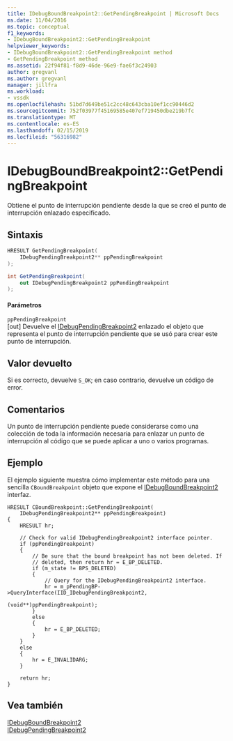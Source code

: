 ```yaml
---
title: IDebugBoundBreakpoint2::GetPendingBreakpoint | Microsoft Docs
ms.date: 11/04/2016
ms.topic: conceptual
f1_keywords:
- IDebugBoundBreakpoint2::GetPendingBreakpoint
helpviewer_keywords:
- IDebugBoundBreakpoint2::GetPendingBreakpoint method
- GetPendingBreakpoint method
ms.assetid: 22f94f81-f8d9-46de-96e9-fae6f3c24903
author: gregvanl
ms.author: gregvanl
manager: jillfra
ms.workload:
- vssdk
ms.openlocfilehash: 51bd7d649be51c2cc48c643cba10ef1cc90446d2
ms.sourcegitcommit: 752f03977f45169585e407ef719450dbe219b7fc
ms.translationtype: MT
ms.contentlocale: es-ES
ms.lasthandoff: 02/15/2019
ms.locfileid: "56316982"
---
```

# <a name="idebugboundbreakpoint2getpendingbreakpoint"></a>IDebugBoundBreakpoint2::GetPendingBreakpoint
Obtiene el punto de interrupción pendiente desde la que se creó el punto de interrupción enlazado especificado.

## <a name="syntax"></a>Sintaxis

```cpp
HRESULT GetPendingBreakpoint( 
    IDebugPendingBreakpoint2** ppPendingBreakpoint
);
```

```csharp
int GetPendingBreakpoint( 
    out IDebugPendingBreakpoint2 ppPendingBreakpoint
);
```

#### <a name="parameters"></a>Parámetros
`ppPendingBreakpoint`  
[out] Devuelve el [IDebugPendingBreakpoint2](../../../extensibility/debugger/reference/idebugpendingbreakpoint2.md) enlazado el objeto que representa el punto de interrupción pendiente que se usó para crear este punto de interrupción.

## <a name="return-value"></a>Valor devuelto
Si es correcto, devuelve `S_OK`; en caso contrario, devuelve un código de error.

## <a name="remarks"></a>Comentarios
Un punto de interrupción pendiente puede considerarse como una colección de toda la información necesaria para enlazar un punto de interrupción al código que se puede aplicar a uno o varios programas.

## <a name="example"></a>Ejemplo
El ejemplo siguiente muestra cómo implementar este método para una sencilla `CBoundBreakpoint` objeto que expone el [IDebugBoundBreakpoint2](../../../extensibility/debugger/reference/idebugboundbreakpoint2.md) interfaz.

```
HRESULT CBoundBreakpoint::GetPendingBreakpoint(
    IDebugPendingBreakpoint2** ppPendingBreakpoint)
{
    HRESULT hr;

    // Check for valid IDebugPendingBreakpoint2 interface pointer.
    if (ppPendingBreakpoint)
    {
        // Be sure that the bound breakpoint has not been deleted. If
        // deleted, then return hr = E_BP_DELETED.
        if (m_state != BPS_DELETED)
        {
            // Query for the IDebugPendingBreakpoint2 interface.
            hr = m_pPendingBP->QueryInterface(IID_IDebugPendingBreakpoint2,
                                              (void**)ppPendingBreakpoint);
        }
        else
        {
            hr = E_BP_DELETED;
        }
    }
    else
    {
        hr = E_INVALIDARG;
    }

    return hr;
}
```

## <a name="see-also"></a>Vea también
[IDebugBoundBreakpoint2](../../../extensibility/debugger/reference/idebugboundbreakpoint2.md)  
[IDebugPendingBreakpoint2](../../../extensibility/debugger/reference/idebugpendingbreakpoint2.md)
